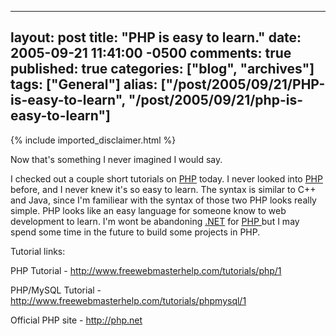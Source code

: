   ---
  layout: post
  title: "PHP is easy to learn."
  date: 2005-09-21 11:41:00 -0500
  comments: true
  published: true
  categories: ["blog", "archives"]
  tags: ["General"]
  alias: ["/post/2005/09/21/PHP-is-easy-to-learn", "/post/2005/09/21/php-is-easy-to-learn"]
  ---
<!-- more -->
{% include imported_disclaimer.html %}
<P>Now that's something I never imagined I would say.</P>
<P>I checked out a couple short tutorials on <A href="http://php.net">PHP</A> today. I never looked into <A href="http://php.net">PHP</A> before, and I never knew it's so easy to learn. The syntax is similar to C++ and Java, since I'm familiear with the syntax of those two PHP looks really simple. PHP looks like an easy language for someone know to web development to learn. I'm wont be abandoning <A title=.NET href="http://www.microsoft.com/net/" target=_blank>.NET</A> for <A href="http://php.net">PHP </A>but I may spend some time in the future to build some projects in PHP.</P>
<P>Tutorial links:</P>
<P>PHP Tutorial - <A href="http://www.freewebmasterhelp.com/tutorials/php/1">http://www.freewebmasterhelp.com/tutorials/php/1</A></P>
<P>PHP/MySQL Tutorial - <A href="http://www.freewebmasterhelp.com/tutorials/phpmysql/1">http://www.freewebmasterhelp.com/tutorials/phpmysql/1</A></P>
<P>Official PHP site - <A href="http://php.net/">http://php.net</A></P>
